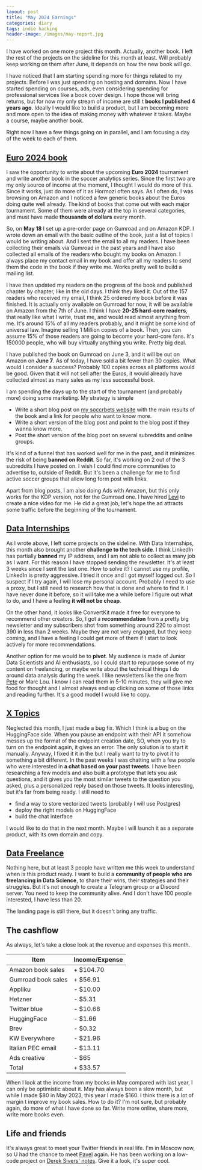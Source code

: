 ```yaml
---
layout: post
title: "May 2024 Earnings"
categories: diary
tags: indie hacking
header-image: /images/may-report.jpg
---
```


I have worked on one more project this month. Actually, another book. I left the rest of the projects on the sideline for this month at least. Will probably keep working on them after June, it depends on how the new book will go.

I have noticed that I am starting spending more for things related to my projects. Before I was just spending on hosting and domains. Now I have started spending on courses, ads, even considering spending for professional services like a book cover design. I hope those will bring returns, but for now my only stream of income are still t **books I published 4 years ago**. Ideally I would like to build a product, but I am becoming more and more open to the idea of making money with whatever it takes. Maybe a course, maybe another book.

Right now I have a few things going on in parallel, and I am focusing a day of the week to each of them.

## [Euro 2024 book][euro2024]

I saw the opportunity to write about the upcoming **Euro 2024** tournament and write another book in the soccer analytics series. Since the first two are my only source of income at the moment, I thought I would do more of this. Since it works, just do more of it as Hormozi often says. As I often do, I was browsing on Amazon and I noticed a few generic books about the Euros doing quite well already. The kind of books that come out with each major tournament. Some of them were already at the top in several categories, and must have made **thousands of dollars** every month.

So, on **May 18** I set up a pre-order page on Gumroad and on Amazon KDP. I wrote down an email with the basic outline of the book, just a list of topics I would be writing about. And I sent the email to all my readers. I have been collecting their emails via Gumroad in the past years and I have also collected all emails of the readers who bought my books on Amazon. I always place my contact email in my book and offer all my readers to send them the code in the book if they write me. Works pretty well to build a mailing list.

I have then updated my readers on the progress of the book and published chapter by chapter, like in the old days. I think they liked it. Out of the 157 readers who received my email, I think 25 ordered my book before it was finished. It is actually only available on Gumroad for now, it will be available on Amazon from the 7th of June.
I think I have **20-25 hard-core readers**, that really like what I write, trust me, and would read almost anything from me. It's around 15% of all my readers probably, and it might be some kind of universal law. Imagine selling 1 Million copies of a book. Then, you can assume 15% of those readers are going to become your hard-core fans. It's 150000 people, who will buy virtually anything you write. Pretty big deal.

I have published the book on Gumroad on June 3, and it will be out on Amazon on **June 7**. As of today, I have sold a bit fewer than 30 copies. What would I consider a success? Probably 100 copies across all platforms would be good. Given that it will not sell after the Euros, it would already have collected almost as many sales as my less successful book.

I am spending the days up to the start of the tournament (and probably more) doing some marketing. My strategy is simple

- Write a short blog post on [my soccrbets website][soccrbets] with the main results of the book and a link for people who want to know more.
- Write a short version of the blog post and point to the blog post if they wanna know more.
- Post the short version of the blog post on several subreddits and online groups.

It's kind of a funnel that has worked well for me in the past, and it minimizes the risk of being **banned on Reddit**. So far, it's working on 2 out of the 3 subreddits I have posted on. I wish I could find more communities to advertise to, outside of Reddit. But it's been a challenge for me to find active soccer groups that allow long form post with links.

Apart from blog posts, I am also doing Ads with Amazon, but this only works for the KDP version, not for the Gumroad one. I have hired [Levi][levi-twitter] to create a nice video for me. He did a great job, let's hope the ad attracts some traffic before the beginning of the tournament.

## [Data Internships][datainternships]

As I wrote above, I left some projects on the sideline. With Data Internships, this month also brought another **challenge to the tech side**. I think LinkedIn has partially **banned** my IP address, and I am not able to collect as many job as I want. For this reason I have stopped sending the newsletter. It's at least 3 weeks since I sent the last one. How to solve it? I cannot use my profile, LinkedIn is pretty aggressive. I tried it once and I got myself logged out. So I suspect if I try again, I will lose my personal account. Probably I need to use a proxy, but I still need to research how that is done and where to find it. I have never done it before, so it will take me a while before I figure out what to do, and I have a feeling **it will not be cheap**.

On the other hand, it looks like ConvertKit made it free for everyone to recommend other creators. So, I got a **recommendation** from a pretty big newsletter and my subscribers shot from something around 220 to almost 390 in less than 2 weeks. Maybe they are not very engaged, but they keep coming, and I have a feeling I could get more of them if I start to look actively for more recommendations.

Another option for me would be to **pivot**. My audience is made of Junior Data Scientists and AI enthusiasts, so I could start to repurpose some of my content on freelancing, or maybe write about the technical things I do around data analysis during the week. I like newsletters like the one from [Pete][pete-twitter] or Marc Lou. I know I can read them in 5-10 minutes, they will give me food for thought and I almost always end up clicking on some of those links and reading further. It's a good model I would like to copy.

## [X Topics][xtopics]

Neglected this month, I just made a bug fix. Which I think is a bug on the HuggingFace side. When you pause an endpoint with their API it somehow messes up the format of the endpoint creation date, SO, when you try to turn on the endpoint again, it gives an error. The only solution is to start it manually. Anyway, I fixed it it in the but I really want to try to pivot it to something a bit different. In the past weeks I was chatting with a few people who were interested in **a chat based on your past tweets**. I have been researching a few models and also built a prototype that lets you ask questions, and it gives you the most similar tweets to the question you asked, plus a personalized reply based on those tweets. It looks interesting, but it's far from being ready. I still need to

- find a way to store vectorized tweets (probably I will use Postgres)
- deploy the right models on HuggingFace
- build the chat interface

I would like to do that in the next month. Maybe I will launch it as a separate product, with its own domain and copy.

## [Data Freelance][datafreelance]

Nothing here, but at least 3 people have written me this week to understand when is this product ready. I want to build a **community of people who are freelancing in Data Science**, to share their wins, their strategies and their struggles. But it's not enough to create a Telegram group or a Discord server. You need to keep the community alive. And I don't have 100 people interested, I have less than 20.

The landing page is still there, but it doesn't bring any traffic.

## The cashflow

As always, let's take a close look at the revenue and expenses this month.

| Item               | Income/Expense |
| ------------------ | -------------- |
| Amazon book sales  | + $104.70      |
| Gumroad book sales | + $56.91       |
| Appliku            | - $10.00       |
| Hetzner            | - $5.31        |
| Twitter blue       | - $10.68       |
| HuggingFace        | - $1.66        |
| Brev               | - $0.32        |
| KW Everywhere      | - $21.96       |
| Italian PEC email  | - $13.11       |
| Ads creative       | - $65          |
| Total              | + $33.57       |

When I look at the income from my books in May compared with last year, I can only be optimistic about it. May has always been a slow month, but while I made $80 in May 2023, this year I made $160. I think there is a lot of margin t improve my book sales. How to do it? I'm not sure, but probably again, do more of what I have done so far. Write more online, share more, write more books even.

## Life and friends

It's always great to meet your Twitter friends in real life. I'm in Moscow now, so U had the chance to meet [Pavel][pavel-twitter] again. He has been working on a low-code project on [Derek Sivers' notes][dereksnotes]. Give it a look, it's super cool.

[xtopics]: https://xtopics.co
[soccrbets]: https://soccrbets.com
[datainternships]: https://datainternships.co
[datafreelance]: https://datafreelance.co
[euro2024]: https://tropianhs.gumroad.com/l/euro2024
[pete-twitter]: https://x.com/petecodes
[levi-twitter]: https://x.com/levikul09
[pavel-twitter]: https://x.com/pavel_ivanovsky
[dereksnotes]: https://www.dereksnotes.com/
